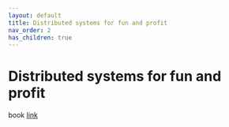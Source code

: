 ```yaml
---
layout: default
title: Distributed systems for fun and profit
nav_order: 2
has_children: true
---
```

# Distributed systems for fun and profit
book [link](http://book.mixu.net/distsys/index.html)

